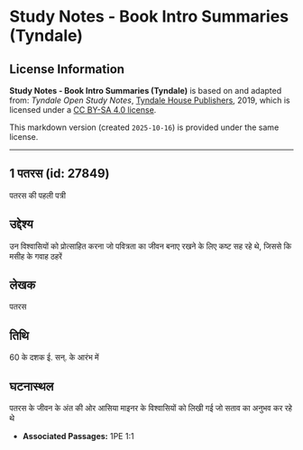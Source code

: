 # Study Notes - Book Intro Summaries (Tyndale)

## License Information

**Study Notes - Book Intro Summaries (Tyndale)** is based on and adapted from: _Tyndale Open Study Notes_, [Tyndale House Publishers](https://tyndaleopenresources.com/), 2019, which is licensed under a [CC BY-SA 4.0 license](https://creativecommons.org/licenses/by-sa/4.0/legalcode.en).

This markdown version (created `2025-10-16`) is provided under the same license.



--------------------------------

## 1 पतरस (id: 27849)

पतरस की पहली पत्री

उद्देश्य
--------

उन विश्वासियों को प्रोत्साहित करना जो पवित्रता का जीवन बनाए रखने के लिए कष्ट सह रहे थे, जिससे कि मसीह के गवाह ठहरें

लेखक
----

पतरस

तिथि
----

60 के दशक ई. सन्. के आरंभ में

घटनास्थल
--------

पतरस के जीवन के अंत की ओर आसिया माइनर के विश्वासियों को लिखी गई जो सताव का अनुभव कर रहे थे

* **Associated Passages:** 1PE 1:1

